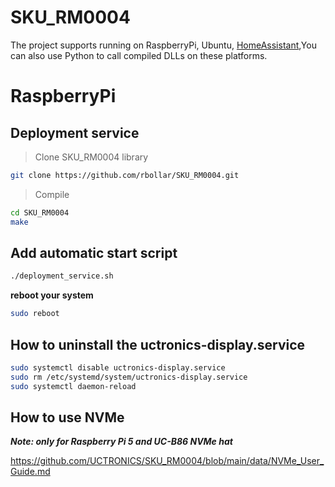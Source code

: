 # SKU_RM0004
The project supports running on RaspberryPi, Ubuntu, [HomeAssistant](https://github.com/UCTRONICS/UCTRONICS_RM0004_HA),You can also use Python to call compiled DLLs on these platforms.
# RaspberryPi

## Deployment service
>  Clone SKU_RM0004 library 
```bash
git clone https://github.com/rbollar/SKU_RM0004.git
```
> Compile 
```bash
cd SKU_RM0004
make
```
## Add automatic start script
```bash
./deployment_service.sh   
```
**reboot your system**
```bash
sudo reboot
```
## How to uninstall the uctronics-display.service

```bash
sudo systemctl disable uctronics-display.service
sudo rm /etc/systemd/system/uctronics-display.service
sudo systemctl daemon-reload
```
## How to use NVMe 
***Note: only for Raspberry Pi 5 and UC-B86 NVMe hat***

https://github.com/UCTRONICS/SKU_RM0004/blob/main/data/NVMe_User_Guide.md





